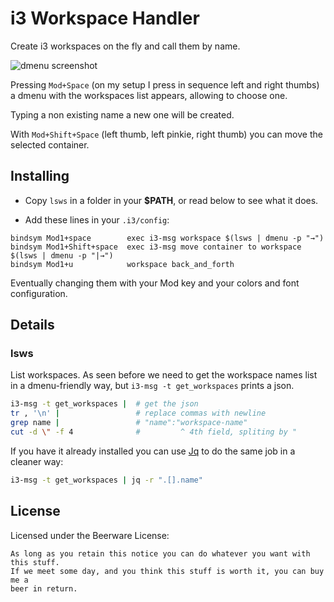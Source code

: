 # i3 Workspace Handler

Create i3 workspaces on the fly and call them by name.

![dmenu screenshot](https://i.imgur.com/kiVHu64.png)

Pressing `Mod+Space` (on my setup I press in sequence left and right thumbs) a
dmenu with the workspaces list appears, allowing to choose one.

Typing a non existing name a new one will be created.

With `Mod+Shift+Space` (left thumb, left pinkie, right thumb) you can move the
selected container.


## Installing

- Copy `lsws` in a folder in your __$PATH__, or read below to see what it does.

- Add these lines in your `.i3/config`:
 ```
bindsym Mod1+space        exec i3-msg workspace $(lsws | dmenu -p "→")
bindsym Mod1+Shift+space  exec i3-msg move container to workspace $(lsws | dmenu -p "|→")
bindsym Mod1+u            workspace back_and_forth
```
  Eventually changing them with your Mod key and your colors and font
  configuration.


## Details

### lsws

List workspaces. As seen before we need to get the workspace names list in a
dmenu-friendly way, but `i3-msg -t get_workspaces` prints a json.

```bash
i3-msg -t get_workspaces |  # get the json
tr , '\n' |                 # replace commas with newline
grep name |                 # "name":"workspace-name"
cut -d \" -f 4              #         ^ 4th field, spliting by "
```

If you have it already installed you can use
[Jq](https://stedolan.github.io/jq/) to do the same job in a cleaner way:

```bash
i3-msg -t get_workspaces | jq -r ".[].name"
```

## License

Licensed under the Beerware License:
```
As long as you retain this notice you can do whatever you want with this stuff.
If we meet some day, and you think this stuff is worth it, you can buy me a
beer in return.
```
